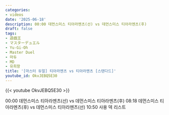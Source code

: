 ```yaml
---
categories:
- videos
date: '2025-06-18'
description: 00:00 데먼스미스 티아라멘츠(선) vs 데먼스미스 티아라멘츠(후)
draft: false
tags:
- 遊戯王
- マスターデュエル
- Yu-Gi-Oh
- Master Duel
- 마듀
- MD
- 유희왕
title: '[마스터 듀얼] 티아라멘츠 vs 티아라멘츠 [스탠다드]'
youtube_id: OkvJEBQ5E30
---
```


{{< youtube OkvJEBQ5E30 >}}

00:00 데먼스미스 티아라멘츠(선) vs 데먼스미스 티아라멘츠(후)
08:18 데먼스미스 티아라멘츠(후) vs 데먼스미스 티아라멘츠(선)
10:50 사용 덱 리스트
